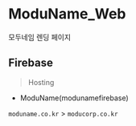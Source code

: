 # ModuName_Web
모두네임 렌딩 페이지

## Firebase
> Hosting
- ModuName(modunamefirebase)

`moduname.co.kr` > `moducorp.co.kr`
